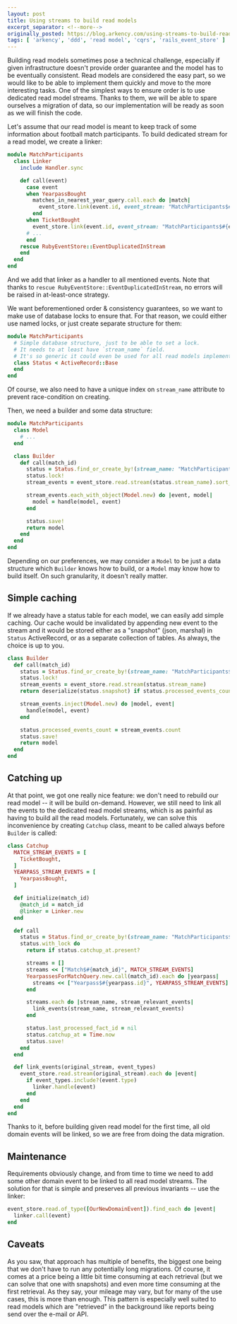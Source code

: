 ```yaml
---
layout: post
title: Using streams to build read models
excerpt_separator: <!--more-->
originally_posted: https://blog.arkency.com/using-streams-to-build-read-models/
tags: [ 'arkency', 'ddd', 'read model', 'cqrs', 'rails_event_store' ]
---
```


Building read models sometimes pose a technical challenge, especially if given infrastructure doesn't provide order guarantee and the model has to be eventually consistent. Read models are considered the easy part, so we would like to be able to implement them quickly and move to the more interesting tasks. One of the simplest ways to ensure order is to use dedicated read model streams. Thanks to them, we will be able to spare ourselves a migration of data, so our implementation will be ready as soon as we will finish the code.

<!-- more -->

Let's assume that our read model is meant to keep track of some information about football match participants.
To build dedicated stream for a read model, we create a linker:

```ruby
module MatchParticipants
  class Linker
    include Handler.sync

    def call(event)
      case event
      when YearpassBought
        matches_in_nearest_year_query.call.each do |match|
          event_store.link(event.id, event_stream: "MatchParticipants$#{match.id}")
        end
      when TicketBought
        event_store.link(event.id, event_stream: "MatchParticipants$#{event.data.fetch(:match_id)}")
      # ...
      end
    rescue RubyEventStore::EventDuplicatedInStream
    end
  end
end
```

And we add that linker as a handler to all mentioned events. Note that thanks to `rescue RubyEventStore::EventDuplicatedInStream`, no errors will be raised in at-least-once strategy.

We want beforementioned order & consistency guarantees, so we want to make use of database locks to ensure that. For that reason, we could either use named locks, or just create separate structure for them:

```ruby
module MatchParticipants
  # Simple database structure, just to be able to set a lock.
  # It needs to at least have `stream_name` field.
  # It's so generic it could even be used for all read models implemented in similar fashion.
  class Status < ActiveRecord::Base
  end
end
```

Of course, we also need to have a unique index on `stream_name` attribute to prevent race-condition on creating.

Then, we need a builder and some data structure:

```ruby
module MatchParticipants
  class Model
    # ...
  end

  class Builder
    def call(match_id)
      status = Status.find_or_create_by!(stream_name: "MatchParticipants$#{match_id}")
      status.lock!
      stream_events = event_store.read.stream(status.stream_name).sort_by {|e| e.metadata.timestamp }

      stream_events.each_with_object(Model.new) do |event, model|
        model = handle(model, event)
      end

      status.save!
      return model
    end
  end
end
```

Depending on our preferences, we may consider a `Model` to be just a data structure which `Builder` knows how to build, or a `Model` may know how to build itself. On such granularity, it doesn't really matter.


## Simple caching

If we already have a status table for each model, we can easily add simple caching. Our cache would be invalidated by appending new event to the stream and it would be stored either as a "snapshot" (json, marshal) in `Status` ActiveRecord, or as a separate collection of tables. As always, the choice is up to you.

```ruby
class Builder
  def call(match_id)
    status = Status.find_or_create_by!(stream_name: "MatchParticipants$#{match_id}")
    status.lock!
    stream_events = event_store.read.stream(status.stream_name)
    return deserialize(status.snapshot) if status.processed_events_count == stream_events.count

    stream_events.inject(Model.new) do |model, event|
      handle(model, event)
    end

    status.processed_events_count = stream_events.count
    status.save!
    return model
  end
end
```

## Catching up

At that point, we got one really nice feature: we don't need to rebuild our read model -- it will be build on-demand. However, we still need to link all the events to the dedicated read model streams, which is as painful as having to build all the read models. Fortunately, we can solve this inconvenience by creating `Catchup` class, meant to be called always before `Builder` is called:

```ruby
class Catchup
  MATCH_STREAM_EVENTS = [
    TicketBought,
  ]
  YEARPASS_STREAM_EVENTS = [
    YearpassBought,
  ]

  def initialize(match_id)
    @match_id = match_id
    @linker = Linker.new
  end

  def call
    status = Status.find_or_create_by!(stream_name: "MatchParticipants$#{match_id}")
    status.with_lock do
      return if status.catchup_at.present?

      streams = []
      streams << ["Match$#{match_id}", MATCH_STREAM_EVENTS]
      YearpassesForMatchQuery.new.call(match_id).each do |yearpass|
        streams << ["Yearpass$#{yearpass.id}", YEARPASS_STREAM_EVENTS]
      end

      streams.each do |stream_name, stream_relevant_events|
        link_events(stream_name, stream_relevant_events)
      end

      status.last_processed_fact_id = nil
      status.catchup_at = Time.now
      status.save!
    end
  end

  def link_events(original_stream, event_types)
    event_store.read.stream(original_stream).each do |event|
      if event_types.include?(event.type)
        linker.handle(event)
      end
    end
  end
end
```

Thanks to it, before building given read model for the first time, all old domain events will be linked, so we are free from doing the data migration.

## Maintenance

Requirements obviously change, and from time to time we need to add some other domain event to be linked to all read model streams. The solution for that is simple and preserves all previous invariants -- use the linker:

```ruby
event_store.read.of_type([OurNewDomainEvent]).find_each do |event|
  linker.call(event)
end
```

## Caveats

As you saw, that approach has multiple of benefits, the biggest one being that we don't have to run any potentially long migrations. Of course, it comes at a price being a little bit time consuming at each retrieval (but we can solve that one with snapshots) and even more time consuming at the first retrieval. As they say, your mileage may vary, but for many of the use cases, this is more than enough. This pattern is especially well suited to read models which are "retrieved" in the background like reports being send over the e-mail or API.
